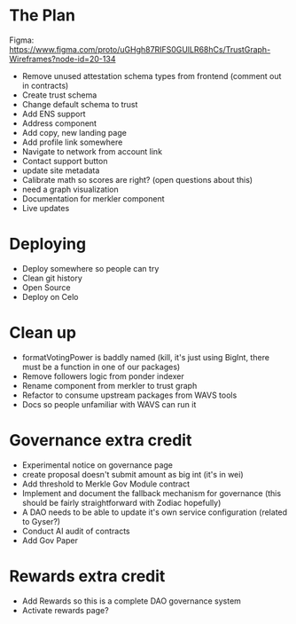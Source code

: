 # The Plan

Figma: https://www.figma.com/proto/uGHgh87RIFS0GUlLR68hCs/TrustGraph-Wireframes?node-id=20-134

- Remove unused attestation schema types from frontend (comment out in contracts)
- Create trust schema
- Change default schema to trust
- Add ENS support
- Address component
- Add copy, new landing page
- Add profile link somewhere
- Navigate to network from account link
- Contact support button
- update site metadata
- Calibrate math so scores are right? (open questions about this)
- need a graph visualization
- Documentation for merkler component
- Live updates

# Deploying
- Deploy somewhere so people can try
- Clean git history
- Open Source
- Deploy on Celo


# Clean up
- formatVotingPower is baddly named (kill, it's just using BigInt, there must be a function in one of our packages)
- Remove followers logic from ponder indexer
- Rename component from merkler to trust graph
- Refactor to consume upstream packages from WAVS tools
- Docs so people unfamiliar with WAVS can run it

# Governance extra credit
- Experimental notice on governance page
- create proposal doesn't submit amount as big int (it's in wei)
- Add threshold to Merkle Gov Module contract
- Implement and document the fallback mechanism for governance (this should be fairly straightforward with Zodiac hopefully)
- A DAO needs to be able to update it's own service configuration (related to Gyser?)
- Conduct AI audit of contracts
- Add Gov Paper

# Rewards extra credit
- Add Rewards so this is a complete DAO governance system
- Activate rewards page?
